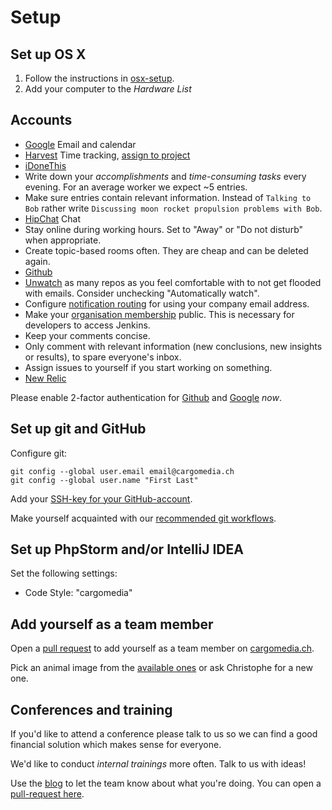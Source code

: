 Setup
=====

Set up OS X
-----------
1. Follow the instructions in [osx-setup](https://github.com/cargomedia/osx-setup).
2. Add your computer to the *Hardware List*

Accounts
--------
- [Google](https://www.google.com/a/cpanel/cargomedia.ch/Organization) Email and calendar
- [Harvest](https://cargomedia.harvestapp.com/people) Time tracking, [assign to project](https://cargomedia.harvestapp.com/projects)
- [iDoneThis](https://idonethis.com/cal/dev-6/members/)
 - Write down your *accomplishments* and *time-consuming tasks* every evening. For an average worker we expect ~5 entries.
 - Make sure entries contain relevant information. Instead of `Talking to Bob` rather write `Discussing moon rocket propulsion problems with Bob`.
- [HipChat](https://cargomedia.hipchat.com/admin/users) Chat
 - Stay online during working hours. Set to "Away" or "Do not disturb" when appropriate.
 - Create topic-based rooms often. They are cheap and can be deleted again.
- [Github](https://github.com/organizations/cargomedia/teams)
 - [Unwatch](https://github.com/watching) as many repos as you feel comfortable with to not get flooded with emails. Consider unchecking "Automatically watch".
 - Configure [notification routing](https://github.com/settings/notifications) for using your company email address.
 - Make your [organisation membership](https://github.com/orgs/cargomedia/members) public. This is necessary for developers to access Jenkins.
 - Keep your comments concise.
 - Only comment with relevant information (new conclusions, new insights or results), to spare everyone's inbox.
 - Assign issues to yourself if you start working on something.
- [New Relic](https://rpm.newrelic.com/accounts/350429)

Please enable 2-factor authentication for [Github](https://github.com/settings/two_factor_authentication/configure) and [Google](https://www.google.com/settings/security) *now*.

Set up git and GitHub
---------------------
Configure git:
```
git config --global user.email email@cargomedia.ch
git config --global user.name "First Last"
```

Add your [SSH-key for your GitHub-account](https://github.com/settings/ssh).

Make yourself acquainted with our [recommended git workflows](/workflow).

Set up PhpStorm and/or IntelliJ IDEA
------------------------------------
Set the following settings:
- Code Style: "cargomedia"

Add yourself as a team member
-----------------------------
Open a [pull request](https://github.com/cargomedia/cargomedia.github.io) to add yourself as a team member on [cargomedia.ch](http://www.cargomedia.ch/).

Pick an animal image from the [available ones](https://drive.google.com/a/cargomedia.ch/#folders/0B8-0u-pwGKs-aHdaSHBGcm4xcm8) or ask Christophe for a new one.

Conferences and training
------------------------
If you'd like to attend a conference please talk to us so we can find a good financial solution which makes sense for everyone.

We'd like to conduct *internal trainings* more often. Talk to us with ideas!

Use the [blog](http://www.cargomedia.ch/blog/) to let the team know about what you're doing. You can open a [pull-request here](https://github.com/cargomedia/cargomedia.github.io).
